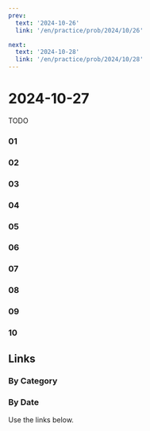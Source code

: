 ```yaml
---
prev:
  text: '2024-10-26'
  link: '/en/practice/prob/2024/10/26'

next:
  text: '2024-10-28'
  link: '/en/practice/prob/2024/10/28'
---
```


# 2024-10-27

TODO

### 01

### 02

### 03

### 04

### 05

### 06

### 07

### 08

### 09

### 10

## Links

[<Badge type="tip" text="Check Solution"/>](/en/learning/prob/2024/10/27)

### By Category

[<Badge type="tip" text="<--"/>](/en/practice/prob/2024/10/23)
[<Badge type="tip" text="Calendar"/>](/en/practice/calendar/2024/10)
[<Badge type="info" text="-->"/>](/en/practice/prob/2024/10/27#links)

### By Date

Use the links below.